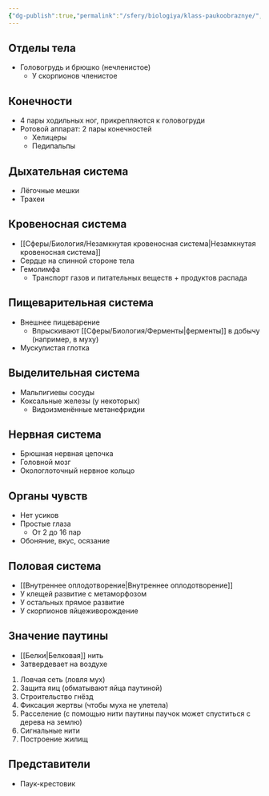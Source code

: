 ```yaml
---
{"dg-publish":true,"permalink":"/sfery/biologiya/klass-paukoobraznye/","tags":["Зоология"]}
---
```


## Отделы тела
- Головогрудь и брюшко (нечленистое)
	- У скорпионов членистое
## Конечности
- 4 пары ходильных ног, прикрепляются к головогруди
- Ротовой аппарат: 2 пары конечностей
	- Хелицеры
	- Педипальпы
## Дыхательная система
- Лёгочные мешки
- Трахеи
## Кровеносная система
- [[Сферы/Биология/Незамкнутая кровеносная система\|Незамкнутая кровеносная система]]
- Сердце на спинной стороне тела 
- Гемолимфа
	- Транспорт газов и питательных веществ + продуктов распада 
## Пищеварительная система
- Внешнее пищеварение
	- Впрыскивают [[Сферы/Биология/Ферменты\|ферменты]] в добычу (например, в муху)
- Мускулистая глотка
## Выделительная система
- Мальпигиевы сосуды
- Коксальные железы (у некоторых)
	- Видоизменённые метанефридии
## Нервная система
- Брюшная нервная цепочка
- Головной мозг
- Окологлоточный нервное кольцо
## Органы чувств
- Нет усиков
- Простые глаза
	- От 2 до 16 пар
- Обоняние, вкус, осязание
## Половая система
- [[Внутреннее оплодотворение\|Внутреннее оплодотворение]]
- У клещей развитие с метаморфозом
- У остальных прямое развитие
- У скорпионов яйцеживорождение
## Значение паутины
- [[Белки\|Белковая]] нить
- Затвердевает на воздухе
1. Ловчая сеть (ловля мух)
2. Защита яиц (обматывают яйца паутиной)
3. Строительство гнёзд
4. Фиксация жертвы (чтобы муха не улетела)
5. Расселение (с помощью нити паутины паучок может спуститься с дерева на землю)
6. Сигнальные нити 
7. Построение жилищ
## Представители
- Паук-крестовик 




